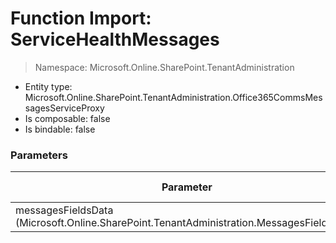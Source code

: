 # Function Import: ServiceHealthMessages

> Namespace: Microsoft.Online.SharePoint.TenantAdministration

- Entity type: Microsoft.Online.SharePoint.TenantAdministration.Office365CommsMessagesServiceProxy
- Is composable: false
- Is bindable: false

### Parameters

Parameter | SPO | SP 2019 | SP 2016 | SP 2013
----------|:---:|:-------:|:-------:|:-------:
messagesFieldsData (Microsoft.Online.SharePoint.TenantAdministration.MessagesFieldsData) | ✅ | ❌ | ❌ | ❌